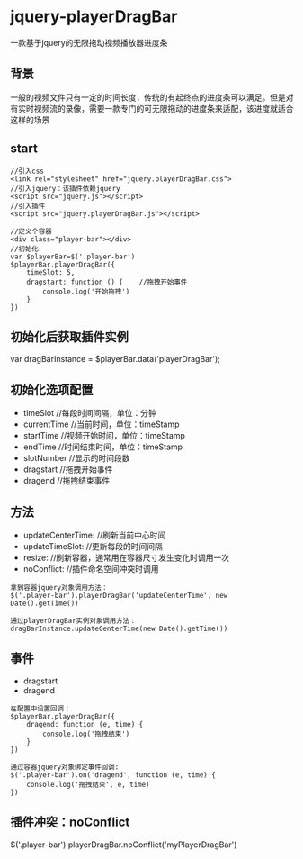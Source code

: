 # jquery-playerDragBar
一款基于jquery的无限拖动视频播放器进度条

## 背景
一般的视频文件只有一定的时间长度，传统的有起终点的进度条可以满足。但是对有实时视频流的录像，需要一款专门的可无限拖动的进度条来适配，该进度就适合这样的场景

## start
```
//引入css 
<link rel="stylesheet" href="jquery.playerDragBar.css">
//引入jquery：该插件依赖jquery
<script src="jquery.js"></script>
//引入插件
<script src="jquery.playerDragBar.js"></script>

//定义个容器
<div class="player-bar"></div>
//初始化
var $playerBar=$('.player-bar')
$playerBar.playerDragBar({ 
    timeSlot: 5,
    dragstart: function () {    //拖拽开始事件
        console.log('开始拖拽')
    }
})
```

## 初始化后获取插件实例
var dragBarInstance = $playerBar.data('playerDragBar');

## 初始化选项配置
* timeSlot    //每段时间间隔，单位：分钟
* currentTime //当前时间，单位：timeStamp
* startTime   //视频开始时间，单位：timeStamp
* endTime //时间结束时间，单位：timeStamp
* slotNumber  //显示的时间段数
* dragstart   //拖拽开始事件
* dragend //拖拽结束事件

## 方法
* updateCenterTime: //刷新当前中心时间
* updateTimeSlot:   //更新每段的时间间隔
* resize:   //刷新容器，通常用在容器尺寸发生变化时调用一次
* noConflict:   //插件命名空间冲突时调用

```
拿到容器jquery对象调用方法：
$('.player-bar').playerDragBar('updateCenterTime', new Date().getTime())

通过playerDragBar实例对象调用方法：
dragBarInstance.updateCenterTime(new Date().getTime())
```

## 事件
* dragstart
* dragend
```
在配置中设置回调：
$playerBar.playerDragBar({ 
    dragend: function (e, time) {
        console.log('拖拽结束')
    }
})

通过容器jquery对象绑定事件回调:
$('.player-bar').on('dragend', function (e, time) {
    console.log('拖拽结束', e, time)
})
```

## 插件冲突：noConflict
$('.player-bar').playerDragBar.noConflict('myPlayerDragBar')